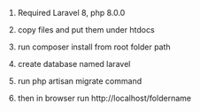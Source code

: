1. Required
Laravel 8,
php 8.0.0

2. copy files and put them under htdocs

3. run composer install from root folder path

4. create database named laravel

5. run php artisan migrate command

6. then in browser run http://localhost/foldername
